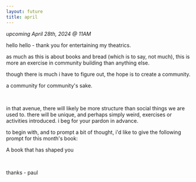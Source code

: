 ```yaml
---
layout: future
title: april
---
```


*upcoming April 28th, 2024 @ 11AM*

hello hello - thank you for entertaining my theatrics.

as much as this is about books and bread (which is to say, not much), this is
more an exercise in community building than anything else.

though there is much i have to figure out, the hope is to create a community. 

a community for community's sake.

<br>

in that avenue, there will likely be more structure than social things we are
used to. there will be unique, and perhaps simply weird, exercises or activities
introduced. i beg for your pardon in advance. 

to begin with, and to prompt a bit of thought, i'd like to give the following
prompt for this month's book:

A book that has shaped you

<br>

thanks - paul
